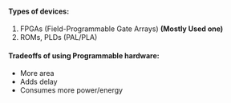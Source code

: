 #### Types of devices:
1. FPGAs (Field-Programmable Gate Arrays) **(Mostly Used one)**
2. ROMs, PLDs (PAL/PLA)

#### Tradeoffs of using Programmable hardware:
- More area
- Adds delay
- Consumes more power/energy